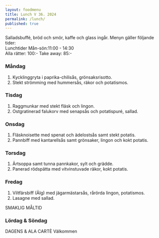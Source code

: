 ```yaml
---
layout: foodmenu
title: Lunch V 36. 2024
permalink: /lunch/
published: true
---
```

Salladsbuffé, bröd och smör, kaffe och glass ingår.
Menyn gäller följande tider:  
Lunchtider  Mån-sön:11:00 - 14:30  
Alla rätter: 100:- Take away: 85:-
                                
### Måndag

1. Kycklinggryta i paprika-chilisås, grönsaksrisotto.
2. Stekt strömming med hummersås, räkor och potatismos.

### Tisdag

1. Raggmunkar med stekt fläsk och lingon.
2. Ostgratinerad falukorv med senapsås och potatispuré, sallad. 

### Onsdag

1. Fläsknoisette med spenat och ädelostsås samt stekt potatis.
2. Pannbiff med kantarellsås samt grönsaker, lingon och kokt potatis.

### Torsdag

1. Ärtsoppa samt tunna pannkakor, sylt och grädde. 
2. Panerad rödspätta med vitvinstuvade räkor, kokt potatis.

### Fredag  

1. Viltfärsbiff (Älg) med jägarmästarsås, rårörda lingon, potatismos.
2. Lasagne med sallad.

SMAKLIG MÅLTID  
### Lördag & Söndag 
DAGENS & ALA CARTÈ
Välkommen
    
       
    

   
    
   
     

